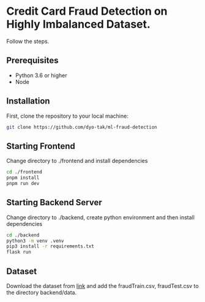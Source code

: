 # Credit Card Fraud Detection on Highly Imbalanced Dataset.

Follow the steps.

## Prerequisites

- Python 3.6 or higher
- Node

## Installation

First, clone the repository to your local machine:

```bash
git clone https://github.com/dyo-tak/ml-fraud-detection
```

## Starting Frontend

Change directory to ./frontend and install dependencies 

```bash
cd ./frontend
pnpm install
pnpm run dev
```

## Starting Backend Server

Change directory to ./backend, create python environment and then install dependencies 

```bash
cd ./backend
python3 -m venv .venv
pip3 install -r requirements.txt
flask run
```

## Dataset

Download the dataset from [link](https://www.kaggle.com/datasets/kartik2112/fraud-detection) and add the fraudTrain.csv, fraudTest.csv to the directory backend/data.
